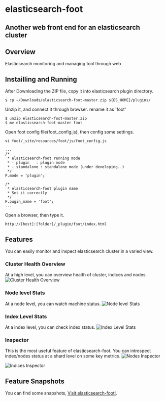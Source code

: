 # elasticsearch-foot

## Another web front end for an elasticsearch cluster

## Overview
Elasticsearch monitoring and managing tool through web

## Instailling and Running

After Downloading the ZIP file, copy it into elasticsearch plugin directory.
```
$ cp ~/Downloads/elasticsearch-foot-master.zip ${ES_HOME}/plugins/
```

Unzip it, and connect it through browser.
rename it as 'foot'
```
$ unzip elasticsearch-foot-master.zip
$ mv elasticsearch-foot-master foot
```

Open foot config file(foot_config.js), then config some settings.
```
vi foot/_site/resources/foot/js/foot_config.js

...
/*
 * elasticsearch-foot running mode
 * - plugin   : plugin mode
 * - standalone : standalone mode (under developing..)
 */
F.mode = 'plugin';

/*
 * elasticsearch-foot plugin name
 * Set it correctly
 */
F.pugin_name = 'foot';
...
```

Open a browser, then type it.
```
http://[host]:[folder]/_plugin/foot/index.html
```

## Features
You can easily monitor and inspect elasticsearch cluster in a varied view.

### Cluster Health Overview
At a high level, you can overview health of cluster, indices and nodes.
![Cluster Health Overview](http://socurites.com/wp-content/uploads/2015/06/elasticsearch_foot_overview-1024x620.png "Cluster Health Overview")

### Node level Stats
At a node level, you can watch machine status.
![Node level Stats](http://socurites.com/wp-content/uploads/2015/06/elasticsearch_foot_nodes_stats-1024x281.png "Node level Stats")

### Index Level Stats
At a index level, you can check index status.
![Index Level Stats](http://socurites.com/wp-content/uploads/2015/06/elasticsearch_foot_indices_stats-1024x515.png "Index Level Stats")

### Inspector
This is the most useful feature of elasticsearch-foot.
You can introspect index/nodes status at a shard level on some key metrics. 
![Nodes Inspector](http://socurites.com/wp-content/uploads/2015/12/foot_nodes_inspector-1024x221.png "Nodes Inspector")

![Indices Inspector](http://socurites.com/wp-content/uploads/2015/12/foot_indices_inspector-1024x294.png "Indices Inspector")


## Feature Snapshots
You can find some snapshots,
[Visit elasticsearch-foot!](http://socurites.com/elasticsearch-foot).
